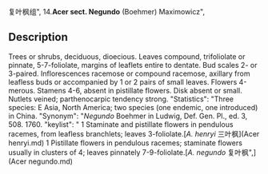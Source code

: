 复叶枫组",
14.**Acer sect. Negundo** (Boehmer) Maximowicz",

## Description
Trees or shrubs, deciduous, dioecious. Leaves compound, trifoliolate or pinnate, 5-7-foliolate, margins of leaflets entire to dentate. Bud scales 2- or 3-paired. Inflorescences racemose or compound racemose, axillary from leafless buds or accompanied by 1 or 2 pairs of small leaves. Flowers 4-merous. Stamens 4-6, absent in pistillate flowers. Disk absent or small. Nutlets veined; parthenocarpic tendency strong.
  "Statistics": "Three species: E Asia, North America; two species (one endemic, one introduced) in China.
  "Synonym": "*Negundo* Boehmer in Ludwig, Def. Gen. Pl., ed. 3, 508. 1760.
  "keylist": "
1 Staminate and pistillate flowers in pendulous racemes, from leafless branchlets; leaves 3-foliolate.[*A. henryi* 三叶枫](Acer henryi.md)
1 Pistillate flowers in pendulous racemes; staminate flowers usually in clusters of 4; leaves pinnately 7-9-foliolate.[*A. negundo* 复叶枫",](Acer negundo.md)
